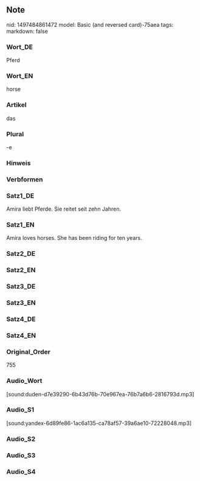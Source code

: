 ## Note
nid: 1497484861472
model: Basic (and reversed card)-75aea
tags: 
markdown: false

### Wort_DE
Pferd

### Wort_EN
horse

### Artikel
das

### Plural
-e

### Hinweis


### Verbformen


### Satz1_DE
Amira liebt Pferde. Sie reitet seit zehn Jahren.

### Satz1_EN
Amira loves horses. She has been riding for ten years.

### Satz2_DE


### Satz2_EN


### Satz3_DE


### Satz3_EN


### Satz4_DE


### Satz4_EN


### Original_Order
755

### Audio_Wort
[sound:duden-d7e39290-6b43d76b-70e967ea-76b7a6b6-2816793d.mp3]

### Audio_S1
[sound:yandex-6d89fe86-1ac6a135-ca78af57-39a6ae10-72228048.mp3]

### Audio_S2


### Audio_S3


### Audio_S4

